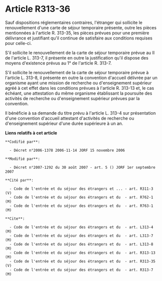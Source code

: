 # Article R313-36

Sauf dispositions réglementaires contraires, l'étranger qui sollicite le renouvellement d'une carte de séjour temporaire
présente, outre les pièces mentionnées à l'article R. 313-35, les pièces prévues pour une première délivrance et justifiant
qu'il continue de satisfaire aux conditions requises pour celle-ci.

S'il sollicite le renouvellement de la carte de séjour temporaire prévue au II de l'article L. 313-7, il présente en outre la
justification qu'il dispose des moyens d'existence prévus au 1° de l'article R. 313-7.

S'il sollicite le renouvellement de la carte de séjour temporaire prévue à l'article L. 313-8, il présente en outre la
convention d'accueil délivrée par un organisme ayant une mission de recherche ou d'enseignement supérieur agréé à cet effet
dans les conditions prévues à l'article R. 313-13 et, le cas échéant, une attestation du même organisme établissant la
poursuite des activités de recherche ou d'enseignement supérieur prévues par la convention.

Il bénéficie à sa demande du titre prévu à l'article L. 313-4 sur présentation d'une convention d'accueil attestant
d'activités de recherche ou d'enseignement supérieur d'une durée supérieure à un an.

**Liens relatifs à cet article**

	**Codifié par**:

	  - Décret n°2006-1378 2006-11-14 JORF 15 novembre 2006

	**Modifié par**:

	  - Décret n°2007-1292 du 30 août 2007 - art. 5 () JORF 1er septembre 2007

	**Cité par**:

	  - Code de l'entrée et du séjour des étrangers et ... - art. R311-3 (V)
	  - Code de l'entrée et du séjour des étrangers et du  - art. R762-1 (M)
	  - Code de l'entrée et du séjour des étrangers et du  - art. R763-1 (M)

	**Cite**:

	  - Code de l'entrée et du séjour des étrangers et du  - art. L313-4 (M)
	  - Code de l'entrée et du séjour des étrangers et du  - art. L313-7 (M)
	  - Code de l'entrée et du séjour des étrangers et du  - art. L313-8 (M)
	  - Code de l'entrée et du séjour des étrangers et du  - art. R313-13 (M)
	  - Code de l'entrée et du séjour des étrangers et du  - art. R313-35 (V)
	  - Code de l'entrée et du séjour des étrangers et du  - art. R313-7 (M)
